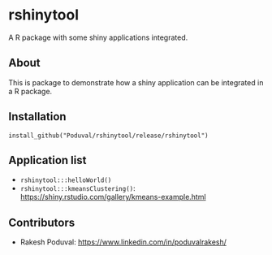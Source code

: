 # rshinytool

A R package with some shiny applications integrated.

## About
This is package to demonstrate how a shiny application can be integrated in a R package.

## Installation

`install_github("Poduval/rshinytool/release/rshinytool")`

## Application list 

 - `rshinytool:::helloWorld()`
 - `rshinytool:::kmeansClustering()`: https://shiny.rstudio.com/gallery/kmeans-example.html


## Contributors

* Rakesh Poduval: <https://www.linkedin.com/in/poduvalrakesh/>